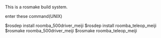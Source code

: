 This is a rosmake build system.

enter these command(UNIX)

$rosdep install roomba_500driver_meiji
$rosdep install roomba_teleop_meiji
$rosmake roomba_500driver_meiji 
$rosmake roomba_teleop_meiji